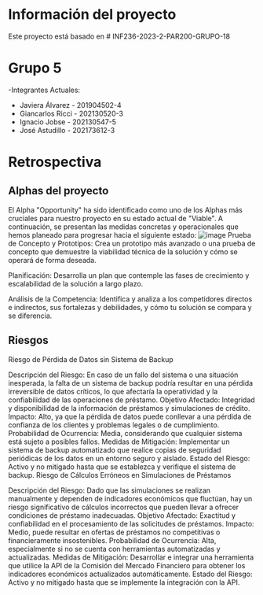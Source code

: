 # Información del proyecto
Este proyecto está basado en # INF236-2023-2-PAR200-GRUPO-18

# Grupo 5
-Integrantes Actuales: 

* Javiera Álvarez - 201904502-4
* Giancarlos Ricci - 202130520-3
* Ignacio Jobse - 202130547-5 
* José Astudillo - 202173612-3

# Retrospectiva

## Alphas del proyecto

El Alpha "Opportunity" ha sido identificado como uno de los Alphas más cruciales para nuestro proyecto en su estado actual de "Viable". A continuación, se presentan las medidas concretas y operacionales que hemos planeado para progresar hacia el siguiente estado:
![image](https://github.com/tololialvarez/inf225/assets/165517658/154251bf-74ef-44d7-ba30-60e6f40eb2e9)
Prueba de Concepto y Prototipos:
Crea un prototipo más avanzado o una prueba de concepto que demuestre la viabilidad técnica de la solución y cómo se operará de forma deseada.

Planificación:
Desarrolla un plan que contemple las fases de crecimiento y escalabilidad de la solución a largo plazo.

Análisis de la Competencia:
Identifica y analiza a los competidores directos e indirectos, sus fortalezas y debilidades, y cómo tu solución se compara y se diferencia.

## Riesgos 

Riesgo de Pérdida de Datos sin Sistema de Backup

Descripción del Riesgo: En caso de un fallo del sistema o una situación inesperada, la falta de un sistema de backup podría resultar en una pérdida irreversible de datos críticos, lo que afectaría la operatividad y la confiabilidad de las operaciones de préstamo.
Objetivo Afectado: Integridad y disponibilidad de la información de préstamos y simulaciones de crédito.
Impacto: Alto, ya que la pérdida de datos puede conllevar a una pérdida de confianza de los clientes y problemas legales o de cumplimiento.
Probabilidad de Ocurrencia: Media, considerando que cualquier sistema está sujeto a posibles fallos.
Medidas de Mitigación: Implementar un sistema de backup automatizado que realice copias de seguridad periódicas de los datos en un entorno seguro y aislado.
Estado del Riesgo: Activo y no mitigado hasta que se establezca y verifique el sistema de backup.
Riesgo de Cálculos Erróneos en Simulaciones de Préstamos

Descripción del Riesgo: Dado que las simulaciones se realizan manualmente y dependen de indicadores económicos que fluctúan, hay un riesgo significativo de cálculos incorrectos que pueden llevar a ofrecer condiciones de préstamo inadecuadas.
Objetivo Afectado: Exactitud y confiabilidad en el procesamiento de las solicitudes de préstamos.
Impacto: Medio, puede resultar en ofertas de préstamos no competitivas o financieramente insostenibles.
Probabilidad de Ocurrencia: Alta, especialmente si no se cuenta con herramientas automatizadas y actualizadas.
Medidas de Mitigación: Desarrollar e integrar una herramienta que utilice la API de la Comisión del Mercado Financiero para obtener los indicadores económicos actualizados automáticamente.
Estado del Riesgo: Activo y no mitigado hasta que se implemente la integración con la API.
